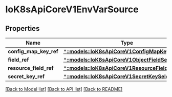 # IoK8sApiCoreV1EnvVarSource

## Properties
Name | Type | Description | Notes
------------ | ------------- | ------------- | -------------
**config_map_key_ref** | [***::models::IoK8sApiCoreV1ConfigMapKeySelector**](io.k8s.api.core.v1.ConfigMapKeySelector.md) |  | [optional] 
**field_ref** | [***::models::IoK8sApiCoreV1ObjectFieldSelector**](io.k8s.api.core.v1.ObjectFieldSelector.md) |  | [optional] 
**resource_field_ref** | [***::models::IoK8sApiCoreV1ResourceFieldSelector**](io.k8s.api.core.v1.ResourceFieldSelector.md) |  | [optional] 
**secret_key_ref** | [***::models::IoK8sApiCoreV1SecretKeySelector**](io.k8s.api.core.v1.SecretKeySelector.md) |  | [optional] 

[[Back to Model list]](../README.md#documentation-for-models) [[Back to API list]](../README.md#documentation-for-api-endpoints) [[Back to README]](../README.md)



